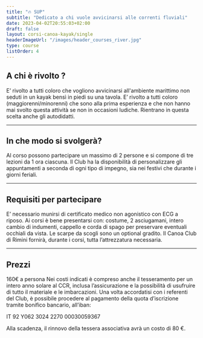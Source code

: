 ```yaml
---
title: "🔥 SUP"
subtitle: "Dedicato a chi vuole avvicinarsi alle correnti fluviali"
date: 2023-04-02T20:55:03+02:00
draft: false
layout: corsi-canoa-kayak/single
headerImageUrl: "/images/header_courses_river.jpg"
type: course
listOrder: 4
---
```


## A chi è rivolto ?
E’ rivolto a tutti coloro che vogliono avvicinarsi all'ambiente marittimo non seduti in un kayak bensì in piedi su una tavola. E’ rivolto a tutti coloro (maggiorenni/minorenni) che sono alla prima esperienza e che non hanno mai svolto questa attività se non in occasioni ludiche. Rientrano in questa scelta anche gli autodidatti.

---

## In che modo si svolgerà?
Al corso possono partecipare un massimo di 2 persone e si compone di tre lezioni da 1 ora ciascuna. Il Club ha la disponibilità di personalizzare gli appuntamenti a seconda di ogni tipo di impegno, sia nei festivi che durante i giorni feriali.

---

## Requisiti per partecipare
E’ necessario munirsi di certificato medico non agonistico con ECG a riposo. Ai corsi è bene presentarsi con: costume, 2 asciugamani, intero cambio di indumenti, cappello e corda di spago per preservare eventuali occhiali da vista. Le scarpe da scogli sono un optional gradito.
Il Canoa Club di Rimini fornirà, durante i corsi, tutta l’attrezzatura necessaria.

---

## Prezzi

160€ a persona
Nei costi indicati è compreso anche il tesseramento per un intero anno solare al CCR, inclusa l’assicurazione e la possibilità di usufruire di tutto il materiale e le imbarcazioni. Una volta accordatisi con i referenti del Club, è possibile procedere al pagamento della quota d’iscrizione tramite bonifico bancario, all’iban:

IT 92 Y062 3024 2270 00030059367

Alla scadenza, il rinnovo della tessera associativa avrà un costo di 80 €.
